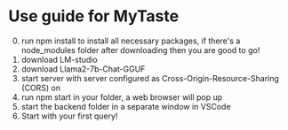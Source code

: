 # Use guide for MyTaste
0. run npm install to install all necessary packages, if there's a node_modules folder after downloading then you are good to go!
1. download LM-studio
2. download Llama2-7b-Chat-GGUF
3. start server with server configured as Cross-Origin-Resource-Sharing (CORS) on
4. run npm start in your folder, a web browser will pop up
5. start the backend folder in a separate window in VSCode
6. Start with your first query!
